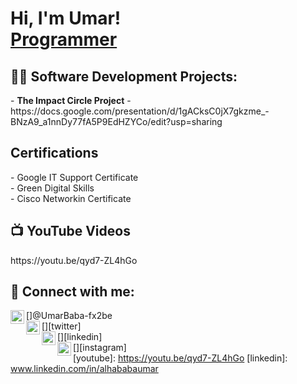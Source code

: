 <h1>Hi, I'm Umar! <br/><a href="https://github.com/chermoh87">Programmer</a>

<h2>👨‍💻 Software Development Projects:</h2>
- <b>The Impact Circle Project</b>
  - https://docs.google.com/presentation/d/1gACksC0jX7gkzme_-BNzA9_a1nnDy77fA5P9EdHZYCo/edit?usp=sharing

<h2>Certifications</h2>
- Google IT Support Certificate<br/>
- Green Digital Skills<br/>
- Cisco Networkin Certificate<br/>

<h2>📺 YouTube Videos</h2>
https://youtu.be/qyd7-ZL4hGo


<h2> 🤳 Connect with me:</h2>

[<img align="left" alt="umaralhajibaba | YouTube" width="22px" src="https://cdn.jsdelivr.net/npm/simple-icons@v3/icons/youtube.svg" />]@UmarBaba-fx2be<br/>
[<img align="left" alt="umaralhajibaba| Twitter" width="22px" src="https://cdn.jsdelivr.net/npm/simple-icons@v3/icons/twitter.svg" />][twitter]<br/>
[<img align="left" alt="umaralhajibaba | LinkedIn" width="22px" src="https://cdn.jsdelivr.net/npm/simple-icons@v3/icons/linkedin.svg" />][linkedin]<br/>
[<img align="left" alt="umaralhajibaba | Instagram" width="22px" src="https://cdn.jsdelivr.net/npm/simple-icons@v3/icons/instagram.svg" />][instagram]<br/>
[youtube]: https://youtu.be/qyd7-ZL4hGo
[linkedin]: www.linkedin.com/in/alhababaumar

<!--
**joshmadakor1/joshmadakor1** is a ✨ _special_ ✨ repository because its `README.md` (this file) appears on your GitHub profile.

Here are some ideas to get you started:

- 🔭 I’m currently working on ...
- 🌱 I’m currently learning ...
- 👯 I’m looking to collaborate on ...
- 🤔 I’m looking for help with ...
- 💬 Ask me about ...
- 📫 How to reach me: ...
- 😄 Pronouns: ...
- ⚡ Fun fact: ...
-->
